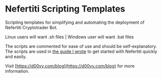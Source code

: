 # Nefertiti Scripting Templates
Scripting templates for simplifying and automating the deployment of Nefertiti Cryptotrader Bot.

Linux users will want .sh files | Windows user will want .bat files

The scripts are commented for ease of use and should be self-explanatory. The scripts are used in [the guide I wrote](https://d00vy.com/blog/how_setup_nefertiti_cryptotrader_bot/) to get started with Nefertiti quickly and easily.

Visit [https://d00vy.com/blog](https://d00vy.com/blog) for more information.
